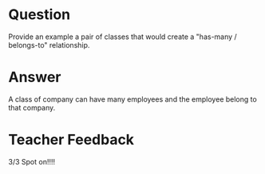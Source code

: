 # Question

Provide an example a pair of classes that would create a "has-many / belongs-to" relationship.

# Answer
A class of company can have many employees and the employee belong to that company.

# Teacher Feedback
3/3
Spot on!!!!